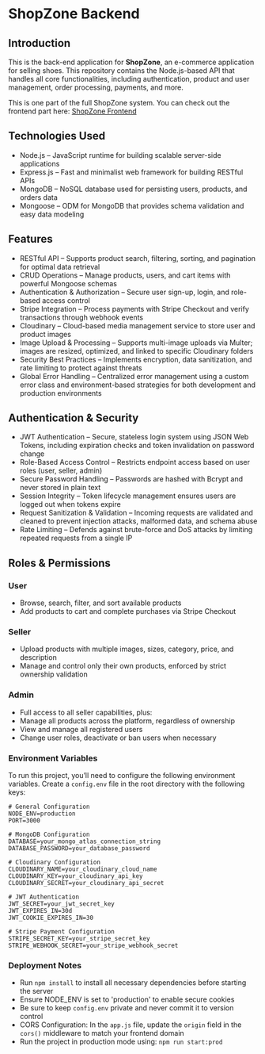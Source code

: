 # **ShopZone Backend**

## **Introduction**

This is the back-end application for **ShopZone**, an e-commerce application for selling shoes. This repository contains the Node.js-based API that handles all core functionalities, including authentication, product and user management, order processing, payments, and more.

This is one part of the full ShopZone system. You can check out the frontend part here: [ShopZone Frontend](https://github.com/GABER77/shopzone-frontend)

## **Technologies Used**

- Node.js – JavaScript runtime for building scalable server-side applications
- Express.js – Fast and minimalist web framework for building RESTful APIs
- MongoDB – NoSQL database used for persisting users, products, and orders data
- Mongoose – ODM for MongoDB that provides schema validation and easy data modeling

## **Features**

- RESTful API – Supports product search, filtering, sorting, and pagination for optimal data retrieval
- CRUD Operations – Manage products, users, and cart items with powerful Mongoose schemas
- Authentication & Authorization – Secure user sign-up, login, and role-based access control
- Stripe Integration – Process payments with Stripe Checkout and verify transactions through webhook events
- Cloudinary – Cloud-based media management service to store user and product images
- Image Upload & Processing – Supports multi-image uploads via Multer; images are resized, optimized, and linked to specific Cloudinary folders
- Security Best Practices – Implements encryption, data sanitization, and rate limiting to protect against threats
- Global Error Handling – Centralized error management using a custom error class and environment-based strategies for both development and production environments

## **Authentication & Security**

- JWT Authentication – Secure, stateless login system using JSON Web Tokens, including expiration checks and token invalidation on password change
- Role-Based Access Control – Restricts endpoint access based on user roles (user, seller, admin)
- Secure Password Handling – Passwords are hashed with Bcrypt and never stored in plain text
- Session Integrity – Token lifecycle management ensures users are logged out when tokens expire
- Request Sanitization & Validation – Incoming requests are validated and cleaned to prevent injection attacks, malformed data, and schema abuse
- Rate Limiting – Defends against brute-force and DoS attacks by limiting repeated requests from a single IP

## **Roles & Permissions**

### **User**

- Browse, search, filter, and sort available products
- Add products to cart and complete purchases via Stripe Checkout

### **Seller**

- Upload products with multiple images, sizes, category, price, and description
- Manage and control only their own products, enforced by strict ownership validation

### **Admin**

- Full access to all seller capabilities, plus:
- Manage all products across the platform, regardless of ownership
- View and manage all registered users
- Change user roles, deactivate or ban users when necessary

### **Environment Variables**

To run this project, you’ll need to configure the following environment variables. Create a `config.env` file in the root directory with the following keys:

```
# General Configuration
NODE_ENV=production
PORT=3000

# MongoDB Configuration
DATABASE=your_mongo_atlas_connection_string
DATABASE_PASSWORD=your_database_password

# Cloudinary Configuration
CLOUDINARY_NAME=your_cloudinary_cloud_name
CLOUDINARY_KEY=your_cloudinary_api_key
CLOUDINARY_SECRET=your_cloudinary_api_secret

# JWT Authentication
JWT_SECRET=your_jwt_secret_key
JWT_EXPIRES_IN=30d
JWT_COOKIE_EXPIRES_IN=30

# Stripe Payment Configuration
STRIPE_SECRET_KEY=your_stripe_secret_key
STRIPE_WEBHOOK_SECRET=your_stripe_webhook_secret
```

### **Deployment Notes**

- Run `npm install` to install all necessary dependencies before starting the server
- Ensure NODE_ENV is set to 'production' to enable secure cookies
- Be sure to keep `config.env` private and never commit it to version control
- CORS Configuration: In the `app.js` file, update the `origin` field in the `cors()` middleware to match your frontend domain
- Run the project in production mode using: `npm run start:prod`
